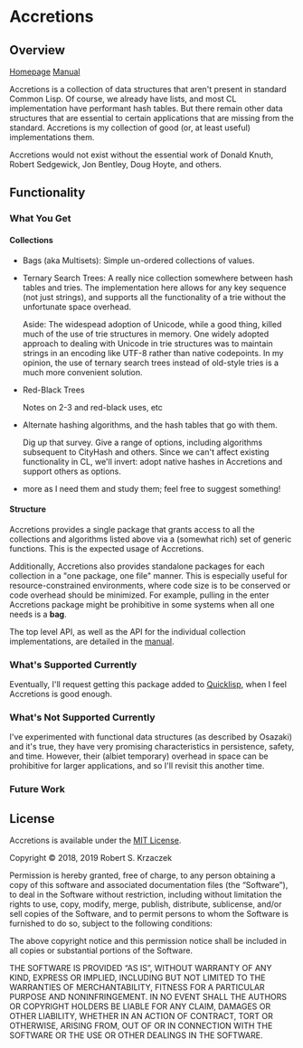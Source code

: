 Accretions
==========

Overview
--------

[Homepage][home] [Manual][manual]

Accretions is a collection of data structures that aren't present in
standard Common Lisp.  Of course, we already have lists, and most CL
implementation have performant hash tables.  But there remain other
data structures that are essential to certain applications that are
missing from the standard.  Accretions is my collection of good (or,
at least useful) implementations them.

Accretions would not exist without the essential work of Donald Knuth,
Robert Sedgewick, Jon Bentley, Doug Hoyte, and others.

[home]:    https://krz8.github.io/accretions         "Accretions Homepage"
[manual]:  https://krz8.github.io/accretions/manual  "Accretions Manual"



Functionality
-------------

### What You Get

#### Collections

- Bags (aka Multisets): Simple un-ordered collections of values.

- Ternary Search Trees: A really nice collection somewhere between
  hash tables and tries.  The implementation here allows for any
  key sequence (not just strings), and supports all the functionality
  of a trie without the unfortunate space overhead.

  Aside: The widespead adoption of Unicode, while a good thing, killed
  much of the use of trie structures in memory.  One widely adopted
  approach to dealing with Unicode in trie structures was to maintain
  strings in an encoding like UTF-8 rather than native codepoints.  In
  my opinion, the use of ternary search trees instead of old-style
  tries is a much more convenient solution.

- Red-Black Trees

  Notes on 2-3 and red-black uses, etc

- Alternate hashing algorithms, and the hash tables that go with
  them.

  Dig up that survey.  Give a range of options, including algorithms
  subsequent to CityHash and others.  Since we can't affect existing
  functionality in CL, we'll invert: adopt native hashes in Accretions
  and support others as options.

- more as I need them and study them; feel free to suggest something!

#### Structure

Accretions provides a single package that grants access to all the
collections and algorithms listed above via a (somewhat rich) set of
generic functions.  This is the expected usage of Accretions.

Additionally, Accretions also provides standalone packages for each
collection in a "one package, one file" manner.  This is especially
useful for resource-constrained environments, where code size is to be
conserved or code overhead should be minimized.  For example, pulling
in the enter Accretions package might be prohibitive in some systems
when all one needs is a **bag**.

The top level API, as well as the API for the individual collection
implementations, are detailed in the [manual][manual].



### What's Supported Currently

Eventually, I'll request getting this package added to [Quicklisp][],
when I feel Accretions is good enough.

[Quicklisp]: https://www.quicklisp.org/beta/ "The Quicklisp Project Homepage"



### What's Not Supported Currently

I've experimented with functional data structures (as described by
Osazaki) and it's true, they have very promising characteristics in
persistence, safety, and time.  However, their (albiet temporary)
overhead in space can be prohibitive for larger applications, and so
I'll revisit this another time.



### Future Work



License
-------

Accretions is available under the [MIT License][].

Copyright © 2018, 2019 Robert S. Krzaczek

Permission is hereby granted, free of charge, to any person obtaining
a copy of this software and associated documentation files (the
“Software”), to deal in the Software without restriction, including
without limitation the rights to use, copy, modify, merge, publish,
distribute, sublicense, and/or sell copies of the Software, and to
permit persons to whom the Software is furnished to do so, subject to
the following conditions:

The above copyright notice and this permission notice shall be
included in all copies or substantial portions of the Software.

THE SOFTWARE IS PROVIDED “AS IS”, WITHOUT WARRANTY OF ANY KIND,
EXPRESS OR IMPLIED, INCLUDING BUT NOT LIMITED TO THE WARRANTIES OF
MERCHANTABILITY, FITNESS FOR A PARTICULAR PURPOSE AND
NONINFRINGEMENT. IN NO EVENT SHALL THE AUTHORS OR COPYRIGHT HOLDERS BE
LIABLE FOR ANY CLAIM, DAMAGES OR OTHER LIABILITY, WHETHER IN AN ACTION
OF CONTRACT, TORT OR OTHERWISE, ARISING FROM, OUT OF OR IN CONNECTION
WITH THE SOFTWARE OR THE USE OR OTHER DEALINGS IN THE SOFTWARE.

[MIT License]: https://opensource.org/licenses/MIT
               "The MIT Open Source License"
